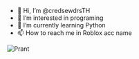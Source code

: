 - 👋 Hi, I’m @credsewdrsTH
- 👀 I’m interested in programing
- 🌱 I’m currently learning Python
- 📫 How to reach me in Roblox acc name 

![Prant](https://user-images.githubusercontent.com/95897670/146169325-a25c8b11-d906-4dc2-adc5-037573b70380.png)

<!---
credsewdrsTH/credsewdrsTH is a ✨ special ✨ repository because its `README.md` (this file) appears on your GitHub profile.
You can click the Preview link to take a look at your changes.
--->

